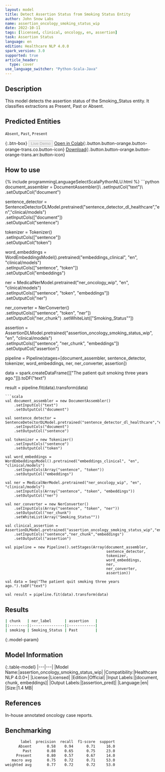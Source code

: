 ```yaml
---
layout: model
title: Detect Assertion Status from Smoking Status Entity
author: John Snow Labs
name: assertion_oncology_smoking_status_wip
date: 2022-10-11
tags: [licensed, clinical, oncology, en, assertion]
task: Assertion Status
language: en
edition: Healthcare NLP 4.0.0
spark_version: 3.0
supported: true
article_header:
  type: cover
use_language_switcher: "Python-Scala-Java"
---
```


## Description

This model detects the assertion status of the Smoking_Status entity. It classifies extractions as Present, Past or Absent.

## Predicted Entities

`Absent`, `Past`, `Present`

{:.btn-box}
<button class="button button-orange" disabled>Live Demo</button>
[Open in Colab](https://colab.research.google.com/github/JohnSnowLabs/spark-nlp-workshop/blob/master/tutorials/Certification_Trainings/Healthcare/27.Oncology_Model.ipynb){:.button.button-orange.button-orange-trans.co.button-icon}
[Download](https://s3.amazonaws.com/auxdata.johnsnowlabs.com/clinical/models/assertion_oncology_smoking_status_wip_en_4.0.0_3.0_1665522281153.zip){:.button.button-orange.button-orange-trans.arr.button-icon}

## How to use



<div class="tabs-box" markdown="1">
{% include programmingLanguageSelectScalaPythonNLU.html %}
```python
document_assembler = DocumentAssembler()\
    .setInputCol("text")\
    .setOutputCol("document")

sentence_detector = SentenceDetectorDLModel.pretrained("sentence_detector_dl_healthcare","en","clinical/models")\
    .setInputCols(["document"])\
    .setOutputCol("sentence")

tokenizer = Tokenizer() \
    .setInputCols(["sentence"]) \
    .setOutputCol("token")

word_embeddings = WordEmbeddingsModel().pretrained("embeddings_clinical", "en", "clinical/models")\
    .setInputCols(["sentence", "token"]) \
    .setOutputCol("embeddings")                

ner = MedicalNerModel.pretrained("ner_oncology_wip", "en", "clinical/models") \
    .setInputCols(["sentence", "token", "embeddings"]) \
    .setOutputCol("ner")

ner_converter = NerConverter() \
    .setInputCols(["sentence", "token", "ner"]) \
    .setOutputCol("ner_chunk")    .setWhiteList(["Smoking_Status""])
    
assertion = AssertionDLModel.pretrained("assertion_oncology_smoking_status_wip", "en", "clinical/models") \
    .setInputCols(["sentence", "ner_chunk", "embeddings"]) \
    .setOutputCol("assertion")
        
pipeline = Pipeline(stages=[document_assembler,
                            sentence_detector,
                            tokenizer,
                            word_embeddings,
                            ner,
                            ner_converter,
                            assertion])

data = spark.createDataFrame([["The patient quit smoking three years ago."]]).toDF("text")

result = pipeline.fit(data).transform(data)
```
```scala
val document_assembler = new DocumentAssembler()
    .setInputCol("text")
    .setOutputCol("document")
    
val sentence_detector = SentenceDetectorDLModel.pretrained("sentence_detector_dl_healthcare","en","clinical/models")
    .setInputCols("document")
    .setOutputCol("sentence")
    
val tokenizer = new Tokenizer()
    .setInputCols("sentence")
    .setOutputCol("token")
    
val word_embeddings = WordEmbeddingsModel().pretrained("embeddings_clinical", "en", "clinical/models")
    .setInputCols(Array("sentence", "token"))
    .setOutputCol("embeddings")                
    
val ner = MedicalNerModel.pretrained("ner_oncology_wip", "en", "clinical/models")
    .setInputCols(Array("sentence", "token", "embeddings"))
    .setOutputCol("ner")
    
val ner_converter = new NerConverter()
    .setInputCols(Array("sentence", "token", "ner"))
    .setOutputCol("ner_chunk")
    .setWhiteList(Array("Smoking_Status""))

val clinical_assertion = AssertionDLModel.pretrained("assertion_oncology_smoking_status_wip","en","clinical/models")
    .setInputCols("sentence","ner_chunk","embeddings")
    .setOutputCol("assertion")
        
val pipeline = new Pipeline().setStages(Array(document_assembler,
                                              sentence_detector,
                                              tokenizer,
                                              word_embeddings,
                                              ner,
                                              ner_converter,
                                              assertion))

val data = Seq("The patient quit smoking three years ago.").toDF("text")

val result = pipeline.fit(data).transform(data)
```
</div>

## Results

```bash
| chunk   | ner_label      | assertion   |
|:--------|:---------------|:------------|
| smoking | Smoking_Status | Past        |
```

{:.model-param}
## Model Information

{:.table-model}
|---|---|
|Model Name:|assertion_oncology_smoking_status_wip|
|Compatibility:|Healthcare NLP 4.0.0+|
|License:|Licensed|
|Edition:|Official|
|Input Labels:|[document, chunk, embeddings]|
|Output Labels:|[assertion_pred]|
|Language:|en|
|Size:|1.4 MB|

## References

In-house annotated oncology case reports.

## Benchmarking

```bash
       label  precision  recall  f1-score  support
      Absent       0.58    0.94      0.71     16.0
        Past       0.88    0.65      0.75     23.0
     Present       0.80    0.57      0.67     14.0
   macro avg       0.75    0.72      0.71     53.0
weighted avg       0.77    0.72      0.72     53.0
```